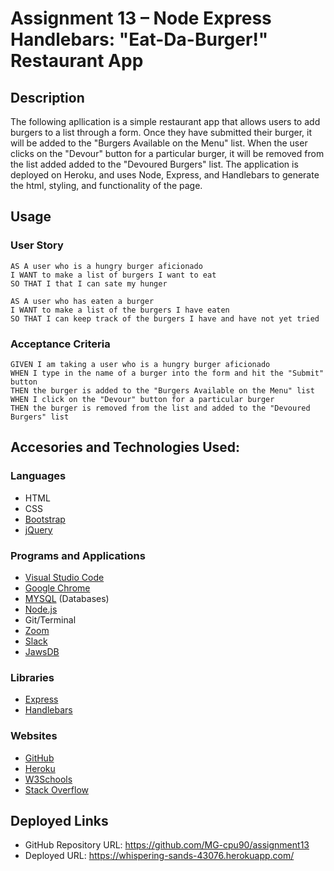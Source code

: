 # Assignment 13 – Node Express Handlebars: "Eat-Da-Burger!" Restaurant App

## Description
The following apllication is a simple restaurant app that allows users to add burgers to a list through a form. Once they have submitted their burger, it will be added to the "Burgers Available on the Menu" list. When the user clicks on the "Devour" button for a particular burger, it will be removed from the list added added to the "Devoured Burgers" list. The application is deployed on Heroku, and uses Node, Express, and Handlebars to generate the html, styling, and functionality of the page.

## Usage
### User Story

```
AS A user who is a hungry burger aficionado
I WANT to make a list of burgers I want to eat
SO THAT I that I can sate my hunger

AS A user who has eaten a burger
I WANT to make a list of the burgers I have eaten
SO THAT I can keep track of the burgers I have and have not yet tried
```

### Acceptance Criteria

```
GIVEN I am taking a user who is a hungry burger aficionado
WHEN I type in the name of a burger into the form and hit the "Submit" button
THEN the burger is added to the "Burgers Available on the Menu" list
WHEN I click on the "Devour" button for a particular burger
THEN the burger is removed from the list and added to the "Devoured Burgers" list
```

## Accesories and Technologies Used:
### Languages
* HTML
* CSS
* [Bootstrap](https://getbootstrap.com/)
* [jQuery](https://jquery.com/)

### Programs and Applications
* [Visual Studio Code](https://code.visualstudio.com/)
* [Google Chrome](http://www.google.com/chrome)
* [MYSQL](https://www.mysql.com/) (Databases)
* [Node.js](https://nodejs.org/en/)
* Git/Terminal
* [Zoom](http://www.zoom.us/)
* [Slack](https://slack.com/intl/en-ca/)
* [JawsDB](https://devcenter.heroku.com/articles/jawsdb)

### Libraries
* [Express](https://expressjs.com/)
* [Handlebars](https://handlebarsjs.com/)

### Websites
* [GitHub](https://github.com/)
* [Heroku](https://www.heroku.com/)
* [W3Schools](https://www.w3schools.com/)
* [Stack Overflow](https://stackoverflow.com/)

## Deployed Links
* GitHub Repository URL: https://github.com/MG-cpu90/assignment13
* Deployed URL: https://whispering-sands-43076.herokuapp.com/